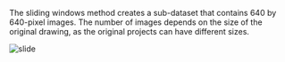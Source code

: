 
The sliding windows method creates a sub-dataset that contains 640 by 640-pixel images.
The number of images depends on the size of the original drawing, as the original projects can have different sizes.

![slide](https://github.com/user-attachments/assets/d41d8241-f98a-4ee9-9bb5-aa3b2f9bc2dd)
